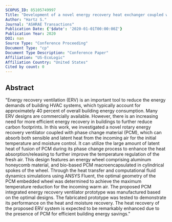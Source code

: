 ```yaml
---
SCOPUS_ID: 85105749997
Title: "Development of a novel energy recovery heat exchanger coupled with phase change materials for building temperature control"
Author: "Hartz S."
Journal: "ASHRAE Transactions"
Publication Date: {'$date': '2020-01-01T00:00:00Z'}
Publication Year: 2020
DOI: nan
Source Type: "Conference Proceeding"
Document Type: "cp"
Document Type Description: "Conference Paper"
Affiliation: "US-EcoLogic"
Affiliation Country: "United States"
Cited by count: 0
---
```


## Abstract
"Energy recovery ventilation (ERV) is an important tool to reduce the energy demands of building HVAC systems, which typically account for approximately 40 percent of overall building energy consumption. Many ERV designs are commercially available. However, there is an increasing need for more efficient energy recovery in buildings to further reduce carbon footprints. In this work, we investigated a novel rotary energy recovery ventilator coupled with phase change material (PCM), which can absorb both sensible and latent heat from the incoming air for the initial temperature and moisture control. It can utilize the large amount of latent heat of fusion of PCM during its phase change process to enhance the heat absorption/releasing to further improve the temperature regulation of the fresh air. This design features an energy wheel comprising aluminum honeycomb material, and bio-based PCM macroencapsulated in cylindrical spokes of the wheel. Through the heat transfer and computational fluid dynamics simulations using ANSYS Fluent, the optimal geometry of the PCM embedded wheel was determined to achieve the maximum temperature reduction for the incoming warm air. The proposed PCM integrated energy recovery ventilator prototype was manufactured based on the optimal designs. The fabricated prototype was tested to demonstrate its performance on the heat and moisture recovery. The heat recovery of the proposed ERV system is expected to be remarkably enhanced due to the presence of PCM for efficient building energy savings."
